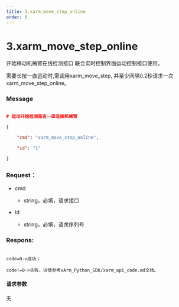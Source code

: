```yaml
---
title: 3.xarm_move_step_online
order: 6
---
```

# 3.xarm\_move\_step\_online



开始移动机械臂在线检测接口 联合实时控制界面运动控制接口使用，



需要长按一直运动时,需调用xarm\_move\_step, 并至少间隔0.2秒请求一次xarm\_move\_step\_online。



### **Message**



```json

# 运动开始检测是否一直连接机械臂

{

    "cmd": "xarm_move_step_online",

    "id": "1"

}

```



### Request：  



* cmd

  * string，必填，请求接口

* id

  * string，必填，请求序列号







### Respons:  



```

code=0->成功；

code!=0->失败，详情参考xArm_Python_SDK/xarm_api_code.md文档。

```



#### 请求参数



无
